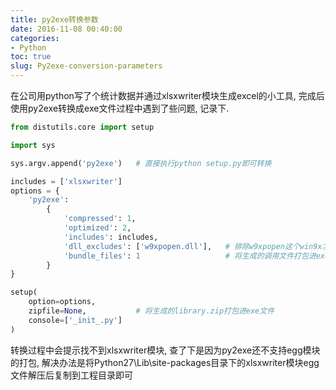 ```yaml
---
title: py2exe转换参数
date: 2016-11-08 00:40:00
categories:
- Python
toc: true
slug: Py2exe-conversion-parameters
---
```


在公司用python写了个统计数据并通过xlsxwriter模块生成excel的小工具, 完成后使用py2exe转换成exe文件过程中遇到了些问题, 记录下.

```python
from distutils.core import setup

import sys

sys.argv.append('py2exe')   # 直接执行python setup.py即可转换

includes = ['xlsxwriter']
options = {
    'py2exe':
        {
            'compressed': 1,
            'optimized': 2,
            'includes': includes,
            'dll_excludes': ['w9xpopen.dll'],   # 排除w9xpopen这个win9x才需要的dll文件
            'bundle_files': 1                   # 将生成的调用文件打包进exe文件
        }
}

setup(
    option=options,
    zipfile=None,           # 将生成的library.zip打包进exe文件
    console=['_init_.py']
)
```

转换过程中会提示找不到xlsxwriter模块, 查了下是因为py2exe还不支持egg模块的打包, 解决办法是将Python27\Lib\site-packages目录下的xlsxwriter模块egg文件解压后复制到工程目录即可
